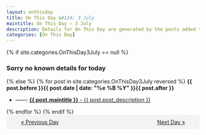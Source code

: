 ```yaml
---
layout: onthisday
title: On This Day &#124; 3 July
maintitle: On This Day — 3 July
description: Details for On This Day are generated by the posts added to the website so the content is subject to changes/updates over time.
categories: [On This Day]
---
```


{% if site.categories.OnThisDay3July == null %}
<h3>Sorry no known details for today</h3>
{% else %}
{% for post in site.categories.OnThisDay3July reversed %}
<strong>{{ post.before }}{{ post.date | date: "%e %B %Y" }}{{ post.after }}</strong>
<ul>
<li> ——: <a class="{{ post.class }}" href="{{ post.url }}"><strong>{{ post.maintitle }}</strong> - {{ post.post_description }}</a></li>
</ul>
{% endfor %}
{% endif %}
<br />
<div style="background-color: #f3f3f3; padding: 10px; border-radius: 5px; text-align: center; display: flex; justify-content: space-evenly;">
<a href="/onthisday/07/07-02">« Previous Day</a>
<span style="visibility:hidden;">[ Visit Leap Year February 29 ]</span>
<a href="/onthisday/07/07-04">Next Day »</a>
</div>
